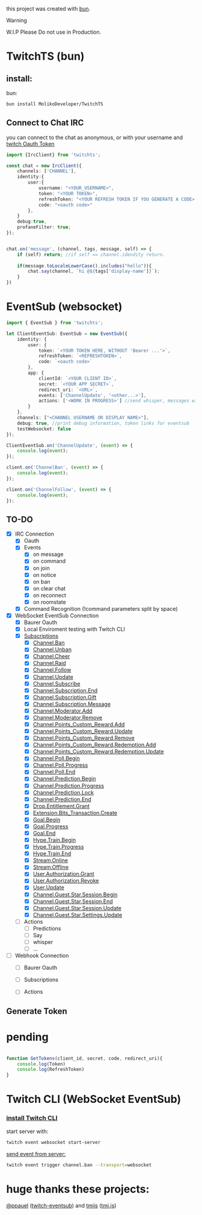 this project was created with [bun](https://bun.sh).
> [!WARNING]  
> W.I.P Please Do not use in Production.

# TwitchTS (bun)

## install:
bun:
```bash
bun install MolikoDeveloper/TwitchTS
```

## Connect to Chat IRC

you can connect to the chat as anonymous, or with your username and [twitch Oauth Token](https://dev.twitch.tv/docs/cli/token-command/#get-an-access-token) 


```ts
import {IrcClient} from 'twitchts';

const chat = new IrcClient({
    channels: ['CHANNEL'],
    identity:{
        user:{
            username: "<YOUR_USERNAME>",
            token: "<YOUR TOKEN>",
            refreshToken: "<YOUR REFRESH TOKEN IF YOU GENERATE A CODE>.",
            code: "<oauth code>" 
        },
    }
    debug:true,
    profaneFilter: true;
});


chat.on('message', (channel, tags, message, self) => {
    if (self) return; //if self == channel.idendity return.
    
    if(message.toLocaleLowerCase().includes("hello")){
        chat.say(channel, `hi @${tags['display-name']}`);
    }
})
```


# EventSub (websocket)

```ts
import { EventSub } from 'twitchts';

let ClientEventSub: EventSub = new EventSub({
    identity: {
        user: {
            token: `<YOUR TOKEN HERE, WITHOUT 'Bearer ...'>`,
            refreshToken: `<REFRESHTOKEN>`,
            code: `<oauth code>`
        },
        app: {
            clientId: `<YOUR CLIENT ID>`,
            secret: `<YOUR APP SECRET>`,
            redirect_uri: `<URL>`,
            events: ['ChannelUpdate', '<other...>'],
            actions: ['<WORK IN PROGRESS>'] //send whisper, messages with helix api, raid, poll, predictions, etc...
        }
    },
    channels: ["<CHANNEL USERNAME OR DISPLAY NAME>"],
    debug: true, //print debug information, token links for eventsub
    testWebsocket: false
});

ClientEventSub.on('ChannelUpdate', (event) => {
    console.log(event);
});

client.on('ChannelBan', (event) => {
    console.log(event);
});

client.on('ChannelFollow', (event) => {
    console.log(event);
});
```

## TO-DO

- [x] IRC Connection
    - [x] Oauth
    - [x] Events
        - [x] on message
        - [x] on command
        - [x] on join
        - [x] on notice
        - [x] on ban
        - [x] on clear chat
        - [x] on reconnect
        - [x] on roomstate

    - [x] Command Recognition (!command parameters split by space)
    
- [x] WebSocket EventSub Connection
    - [x] Baurer Oauth
    - [x] Local Enviroment testing with Twitch CLI
    - [x] [Subscriptions](https://dev.twitch.tv/docs/eventsub/eventsub-subscription-types/)
        - [x] [Channel.Ban](https://dev.twitch.tv/docs/eventsub/eventsub-subscription-types/#channelban)
        - [x] [Channel.Unban](https://dev.twitch.tv/docs/eventsub/eventsub-subscription-types/#channelunban)
        - [x] [Channel.Cheer](https://dev.twitch.tv/docs/eventsub/eventsub-subscription-types/#channelcheer)
        - [x] [Channel.Raid](https://dev.twitch.tv/docs/eventsub/eventsub-subscription-types/#channelraid)
        - [x] [Channel.Follow](https://dev.twitch.tv/docs/eventsub/eventsub-subscription-types/#channelfollow)
        - [x] [Channel.Update](https://dev.twitch.tv/docs/eventsub/eventsub-subscription-types/#channelupdate)
        - [x] [Channel.Subscribe](https://dev.twitch.tv/docs/eventsub/eventsub-subscription-types/#channelsubscribe)
        - [x] [Channel.Subscription.End](https://dev.twitch.tv/docs/eventsub/eventsub-subscription-types/#channelsubscriptionend)
        - [x] [Channel.Subscription.Gift](https://dev.twitch.tv/docs/eventsub/eventsub-subscription-types/#channelsubscriptiongift)
        - [x] [Channel.Subscription.Message](https://dev.twitch.tv/docs/eventsub/eventsub-subscription-types/#channelsubscriptionmessage)
        - [x] [Channel.Moderator.Add](https://dev.twitch.tv/docs/eventsub/eventsub-subscription-types/#channelmoderatoradd)
        - [x] [Channel.Moderator.Remove](https://dev.twitch.tv/docs/eventsub/eventsub-subscription-types/#channelmoderatorremove)
        - [x] [Channel.Points_Custom_Reward.Add](https://dev.twitch.tv/docs/eventsub/eventsub-subscription-types/#channelchannel_points_custom_rewardadd)
        - [x] [Channel.Points_Custom_Reward.Update](https://dev.twitch.tv/docs/eventsub/eventsub-subscription-types/#channelchannel_points_custom_rewardupdate)
        - [x] [Channel.Points_Custom_Reward.Remove](https://dev.twitch.tv/docs/eventsub/eventsub-subscription-types/#channelchannel_points_custom_rewardremove)
        - [x] [Channel.Points_Custom_Reward.Redemption.Add](https://dev.twitch.tv/docs/eventsub/eventsub-subscription-types/#channelchannel_points_custom_reward_redemptionadd)
        - [x] [Channel.Points_Custom_Reward.Redemption.Update](https://dev.twitch.tv/docs/eventsub/eventsub-subscription-types/#channelchannel_points_custom_reward_redemptionupdate)
        - [x] [Channel.Poll.Begin](https://dev.twitch.tv/docs/eventsub/eventsub-subscription-types/#channelpollbegin)
        - [x] [Channel.Poll.Progress](https://dev.twitch.tv/docs/eventsub/eventsub-subscription-types/#channelpollprogress)
        - [x] [Channel.Poll.End](https://dev.twitch.tv/docs/eventsub/eventsub-subscription-types/#channelpollend)
        - [x] [Channel.Prediction.Begin](https://dev.twitch.tv/docs/eventsub/eventsub-subscription-types/#channelpredictionbegin)
        - [x] [Channel.Prediction.Progress](https://dev.twitch.tv/docs/eventsub/eventsub-subscription-types/#channelpredictionprogress)
        - [x] [Channel.Prediction.Lock](https://dev.twitch.tv/docs/eventsub/eventsub-subscription-types/#channelpredictionlock)
        - [x] [Channel.Prediction.End](https://dev.twitch.tv/docs/eventsub/eventsub-subscription-types/#channelpredictionend)
        - [x] [Drop.Entitlement.Grant](https://dev.twitch.tv/docs/eventsub/eventsub-subscription-types/#dropentitlementgrant)
        - [x] [Extension.Bits_Transaction.Create](https://dev.twitch.tv/docs/eventsub/eventsub-subscription-types/#extensionbits_transactioncreate)
        - [x] [Goal.Begin](https://dev.twitch.tv/docs/eventsub/eventsub-subscription-types/#goalbegin)
        - [x] [Goal.Progress](https://dev.twitch.tv/docs/eventsub/eventsub-subscription-types/#goalprogress)
        - [x] [Goal.End](https://dev.twitch.tv/docs/eventsub/eventsub-subscription-types/#goalend)
        - [x] [Hype.Train.Begin](https://dev.twitch.tv/docs/eventsub/eventsub-subscription-types/#hypetrainbegin)
        - [x] [Hype.Train.Progress](https://dev.twitch.tv/docs/eventsub/eventsub-subscription-types/#hypetrainprogress)
        - [x] [Hype.Train.End](https://dev.twitch.tv/docs/eventsub/eventsub-subscription-types/#hypetrainend)
        - [x] [Stream.Online](https://dev.twitch.tv/docs/eventsub/eventsub-subscription-types/#streamonline)
        - [x] [Stream.Offline](https://dev.twitch.tv/docs/eventsub/eventsub-subscription-types/#streamoffline)
        - [x] [User.Authorization.Grant](https://dev.twitch.tv/docs/eventsub/eventsub-subscription-types/#userauthorizationgrant)
        - [x] [User.Authorization.Revoke](https://dev.twitch.tv/docs/eventsub/eventsub-subscription-types/#userauthorizationrevoke)
        - [x] [User.Update](https://dev.twitch.tv/docs/eventsub/eventsub-subscription-types/#userupdate)
        - [x] [Channel.Guest.Star.Session.Begin](https://dev.twitch.tv/docs/eventsub/eventsub-subscription-types/#channelguest_star_sessionbegin)
        - [x] [Channel.Guest.Star.Session.End](https://dev.twitch.tv/docs/eventsub/eventsub-subscription-types/#channelguest_star_sessionend)
        - [x] [Channel.Guest.Star.Session.Update](https://dev.twitch.tv/docs/eventsub/eventsub-subscription-types/#channelguest_star_sessionupdate)
        - [x] [Channel.Guest.Star.Settings.Update](https://dev.twitch.tv/docs/eventsub/eventsub-subscription-types/#channelguest_star_settingsupdate)
    - [ ] Actions
        - [ ] Predictions
        - [ ] Say
        - [ ] whisper
        - [ ] ...
    
- [ ] Webhook Connection
    - [ ] Baurer Oauth
    - [ ] Subscriptions
    - [ ] Actions


## Generate Token

# pending
```ts

function GetTokens(client_id, secret, code, redirect_uri){
    console.log(Token)
    console.log(RefreshToken)
}
```
#

# Twitch CLI (WebSocket EventSub)
### [install Twitch CLI](https://dev.twitch.tv/docs/cli/)

start server with:

```bash
twitch event websocket start-server
```

[send event from server:](https://dev.twitch.tv/docs/cli/websocket-event-command/)
```bash
twitch event trigger channel.ban --transport=websocket
```


# huge thanks these projects:

[@ppauel](https://github.com/ppauel) ([twitch-eventsub](https://github.com/ppauel/twitch-eventsub)) and 
[tmijs](https://github.com/tmijs) ([tmi.js](https://github.com/tmijs/tmi.js))
